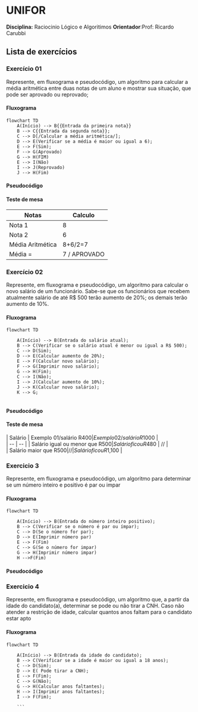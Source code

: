# UNIFOR 
**Disciplina:** Raciocinio Lógico e Algoritimos
**Orientador**:Prof: Ricardo Carubbi 

## Lista de exercícios 
### Exercício 01
Represente, em fluxograma e pseudocódigo, um algoritmo para calcular a média aritmética entre
duas notas de um aluno e mostrar sua situação, que pode ser aprovado ou reprovado;

#### Fluxograma 
```mermaid
flowchart TD
    A(Início) --> B{{Entrada da primeira nota}}
    B --> C{{Entrada da segunda nota}};
    C --> D[/Calcular a média aritmética/];
    D --> E(Verificar se a média é maior ou igual a 6);
    E --> F(Sim);
    F --> G(Aprovado)
    G --> H(FIM)
    E --> I(Não)
    I --> J(Reprovado)
    J --> H(Fim)
 ```

#### Pseudocódigo

#### Teste de mesa 
| Notas  | Calculo |
|      --      |      --      | 
| Nota 1     | 8       |
| Nota 2   | 6       | 
| Média Aritmética |8+6/2=7 
| Média = | 7 / APROVADO

### Exercício 02
Represente, em fluxograma e pseudocódigo, um algoritmo para calcular o novo salário de um
funcionário. Sabe-se que os funcionários que recebem atualmente salário de até R$ 500 terão
aumento de 20%; os demais terão aumento de 10%.

#### Fluxograma

```mermaid
flowchart TD
   
    A(Início) --> B(Entrada do salário atual);
    B --> C(Verificar se o salário atual é menor ou igual a R$ 500);
    C --> D(Sim);
    D --> E(Calcular aumento de 20%);
    E --> F(Calcular novo salário);
    F --> G(Imprimir novo salário);
    G --> H(Fim);
    C --> I(Não);
    I --> J(Calcular aumento de 10%);
    J --> K(Calcular novo salário);
    K --> G;


```
#### Pseudocódigo 


#### Teste de mesa 
| Salário  | Exemplo 01/salário R$400 | Exemplo 02/salário R$1000 |  
|      --      |      --      |
| Salário igual ou menor que R$500    | Salário ficou R$480       | //   |  
| Salário maior que R$500   | //         | Salário ficou R$1,100        | 



### Exercicio 3
Represente, em fluxograma e pseudocódigo, um algoritmo para determinar se um número inteiro
e positivo é par ou impar

#### Fluxograma 
```mermaid
flowchart TD

    A(Início) --> B(Entrada do número inteiro positivo);
    B --> C(Verificar se o número é par ou ímpar);
    C --> D(Se o número for par);
    D --> E(Imprimir número par)
    E --> F(Fim)
    C --> G(Se o número for impar)
    G --> H(Imprimir número impar)
    H -->F(Fim)

```
#### Pseudocódigo

### Exercicio 4
Represente, em fluxograma e pseudocódigo, um algoritmo que, a partir da idade do candidato(a),
determinar se pode ou não tirar a CNH. Caso não atender a restrição de idade, calcular quantos
anos faltam para o candidato estar apto

#### Fluxograma 
```mermaid 
flowchart TD

    A(Início) --> B(Entrada da idade do candidato);
    B --> C(Verificar se a idade é maior ou igual a 18 anos);
    C --> D(Sim);
    D --> E( Pode tirar a CNH);
    E --> F(Fim);
    C --> G(Não);
    G --> H(Calcular anos faltantes);
    H --> I(Imprimir anos faltantes);
    I --> F(Fim);
    
    ``` 
    



